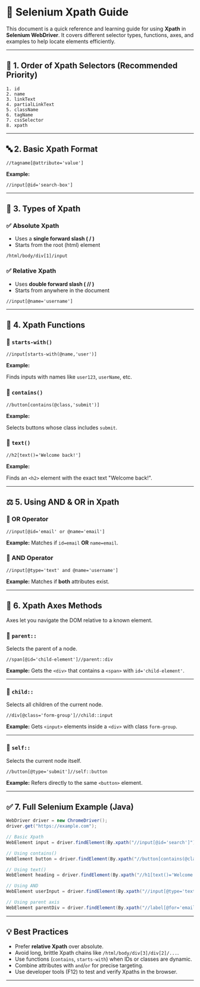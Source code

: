 
# 📘 Selenium Xpath Guide

This document is a quick reference and learning guide for using **Xpath** in **Selenium WebDriver**. It covers different selector types, functions, axes, and examples to help locate elements efficiently.

---

## 📌 1. Order of Xpath Selectors (Recommended Priority)

```text
1. id
2. name
3. linkText
4. partialLinkText
5. className
6. tagName
7. cssSelector
8. xpath
```

---

## 🔤 2. Basic Xpath Format

```xpath
//tagname[@attribute='value']
```

**Example:**

```xpath
//input[@id='search-box']
```

---

## 🧭 3. Types of Xpath

### ✅ Absolute Xpath

* Uses a **single forward slash ( / )**
* Starts from the root (html) element

```xpath
/html/body/div[1]/input
```

### ✅ Relative Xpath

* Uses **double forward slash ( // )**
* Starts from anywhere in the document

```xpath
//input[@name='username']
```

---

## 🧩 4. Xpath Functions

### 🔹 `starts-with()`

```xpath
//input[starts-with(@name,'user')]
```

**Example:**

Finds inputs with names like `user123`, `userName`, etc.

### 🔹 `contains()`

```xpath
//button[contains(@class,'submit')]
```

**Example:**

Selects buttons whose class includes `submit`.

### 🔹 `text()`

```xpath
//h2[text()='Welcome back!']
```

**Example:**

Finds an `<h2>` element with the exact text "Welcome back!".

---

## ⚖️ 5. Using AND & OR in Xpath

### 🔹 OR Operator

```xpath
//input[@id='email' or @name='email']
```

**Example:** Matches if `id=email` **OR** `name=email`.

### 🔹 AND Operator

```xpath
//input[@type='text' and @name='username']
```

**Example:** Matches if **both** attributes exist.

---

## 🧱 6. Xpath Axes Methods

Axes let you navigate the DOM relative to a known element.

### 🔹 `parent::`

Selects the parent of a node.

```xpath
//span[@id='child-element']//parent::div
```

**Example:** Gets the `<div>` that contains a `<span>` with `id='child-element'`.

---

### 🔹 `child::`

Selects all children of the current node.

```xpath
//div[@class='form-group']//child::input
```

**Example:** Gets `<input>` elements inside a `<div>` with class `form-group`.

---

### 🔹 `self::`

Selects the current node itself.

```xpath
//button[@type='submit']//self::button
```

**Example:** Refers directly to the same `<button>` element.

---

## ✅ 7. Full Selenium Example (Java)

```java
WebDriver driver = new ChromeDriver();
driver.get("https://example.com");

// Basic Xpath
WebElement input = driver.findElement(By.xpath("//input[@id='search']"));

// Using contains()
WebElement button = driver.findElement(By.xpath("//button[contains(@class,'submit')]"));

// Using text()
WebElement heading = driver.findElement(By.xpath("//h1[text()='Welcome']"));

// Using AND
WebElement userInput = driver.findElement(By.xpath("//input[@type='text' and @name='username']"));

// Using parent axis
WebElement parentDiv = driver.findElement(By.xpath("//label[@for='email']//parent::div"));
```

---

## 💡 Best Practices

* Prefer **relative Xpath** over absolute.
* Avoid long, brittle Xpath chains like `/html/body/div[3]/div[2]/...`.
* Use functions (`contains`, `starts-with`) when IDs or classes are dynamic.
* Combine attributes with `and`/`or` for precise targeting.
* Use developer tools (F12) to test and verify Xpaths in the browser.
----------------------------------------------------------------------------------------------------
